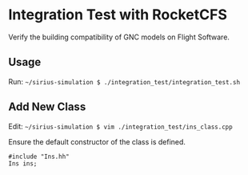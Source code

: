 # Integration Test with RocketCFS

Verify the building compatibility of GNC models on Flight Software.

## Usage

Run: `~/sirius-simulation $ ./integration_test/integration_test.sh`

## Add New Class

Edit: `~/sirius-simulation $ vim ./integration_test/ins_class.cpp`

Ensure the default constructor of the class is defined.

```
#include "Ins.hh"
Ins ins;
```

